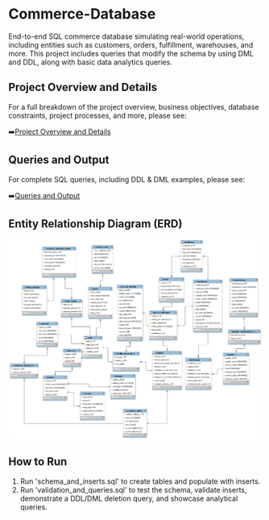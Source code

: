 # Commerce-Database

End-to-end SQL commerce database simulating real-world operations, including entities such as customers, orders, fulfillment, warehouses, and more. This project includes queries that modify the schema by using DML and DDL, along with basic data analytics queries. 

## Project Overview and Details 

For a full breakdown of the project overview, business objectives, database constraints, project processes, and more, please see:

➡️[Project Overview and Details](Project_Overview_&_Details.md)

## Queries and Output

For complete SQL queries, including DDL & DML examples, please see:

➡️[Queries and Output](Queries_with_Output.md)

## Entity Relationship Diagram (ERD)

![ERD Diagram](ERD.png)

## How to Run 

1. Run 'schema_and_inserts.sql' to create tables and populate with inserts.
2. Run 'validation_and_queries.sql' to test the schema, validate inserts, demonstrate a DDL/DML deletion query, and showcase  analytical queries.
